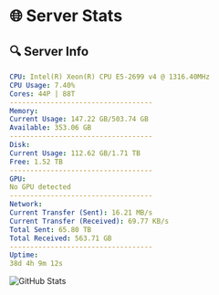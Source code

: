 # 🌐 Server Stats
## 🔍 Server Info
```yaml
CPU: Intel(R) Xeon(R) CPU E5-2699 v4 @ 1316.40MHz
CPU Usage: 7.40%
Cores: 44P | 88T
-----------------------------------
Memory:
Current Usage: 147.22 GB/503.74 GB
Available: 353.06 GB
-----------------------------------
Disk:
Current Usage: 112.62 GB/1.71 TB
Free: 1.52 TB
-----------------------------------
GPU:
No GPU detected
-----------------------------------
Network:
Current Transfer (Sent): 16.21 MB/s
Current Transfer (Received): 69.77 KB/s
Total Sent: 65.80 TB
Total Received: 563.71 GB
-----------------------------------
Uptime:
38d 4h 9m 12s
```
![GitHub Stats](https://img.shields.io/badge/Updated-2025-04-15_01:32:01-blue)